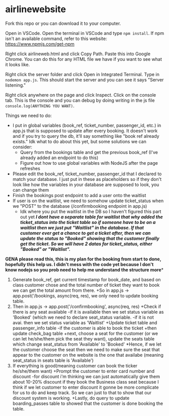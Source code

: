# airlinewebsite

Fork this repo or you can download it to your computer. 

Open in VSCode. 
Open the terminal in VSCode and type ```npm install```. If npm isn't an available command, refer to this website: https://www.npmjs.com/get-npm

Right click airlineweb.html and click Copy Path. Paste this into Google Chrome. You can do this for any HTML file we have if you want to see what it looks like. 

Right click the server folder and click Open in Integrated Terminal. Type in ```nodemon app.js```. This should start the server and you can see it says "Server listening." 

Right click anywhere on the page and click Inspect. Click on the console tab. This is the console and you can debug by doing writing in the js file ```console.log(ANYTHING YOU WANT)```. 

Things we need to do: 
- I put in global variables (book_ref, ticket_number, passenger_id, etc.) in app.js that is supposed to update after every booking. It doesn't work and if you try to query the db, it'll say something like "book ref already exists." Idk what to do about this yet, but some solutions we can consider: 
  - Query from the bookings table and get the previous book_ref (I've already added an endpoint to do this)
  - Figure out how to use global variables with NodeJS after the page refreshes 
- Please edit the book_ref, ticket_number, passenger_id that I declared to match your database. I just put in these as placeholders so if they don't look like how the variables in your database are supposed to look, you can change them 
- Finish the bookings post endpoint to add a user onto the waitlist 
- If user is on the waitlist, we need to somehow update ticket_status when we "POST" to the database (/confirmbooking endpoint in app.js)
  - Idk where you put the waitlist in the DB so I haven't figured this part out yet ***I dont have a separate table for waitlist that why added the ticket_status into the ticket table so if someone have to be on a waitlist then we just put "Waitlist" in the database. If that customer ever get a chance to get a ticket after, then we can update the status to "Booked" showing that the customer finally get the ticket. So we will have 2 datas for ticket_status, either "Booked" or "Waitlist".***

********GENA please read this, this is my plan for the booking from start to done, hopefully this help us. I didn't mess with the code yet because I don't know nodejs so you prob need to help me understand the structure more*********
1. Generate book_ref, get current timestamp for book_date, and based on class customer chose and the total number of ticket they want to book we can get the total amount from there. 
    +So in app.js -> app.post('/bookings, async(req, res), we only need to update booking table.
2. Then in app.js -> app.post('/confirmbooking', async(req, res)
    +Check if there is any seat available
      -if it is available then we set status variable as 'Booked' (which we need to declare seat_status variable.
      -if it is not avai. then we set status variable as 'Waitlist'
    +Update ticket table and passenger_info table
      -if the customer is able to book the ticket
         +then update check_bag table
         +next, choose a seat for the customer (or we can let he/she/them pick the seat they want), update the seats table which change seat_status from 'Available' to 'Booked'
           *Hence, if we let the customer choose the seat then we need to make sure the seat that appear to the customer on the website is the one that availabe (meaning seat_status in seats table is 'Available')
3. If everything is good(meaning customer can book the ticker he/she/them want)
    +Prompt the customer to enter card number and discount
       -for discount i'm thinking we can just automatically give them about 10-20% discount if they book the Business class seat because I think if we let customer to enter discount it gonne be more complicate for us to do and keep track. So we can just to that to show that our discount system is working.
    +Lastly, do query to update boarding_passes table to showed that the customer is done booking the table.
